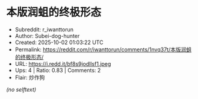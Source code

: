# 本版润蛆的终极形态

- Subreddit: r_iwanttorun
- Author: Subei-dog-hunter
- Created: 2025-10-02 01:03:22 UTC
- Permalink: https://reddit.com/r/iwanttorun/comments/1nvq37t/本版润蛆的终极形态/
- URL: https://i.redd.it/bf8s9jodllsf1.jpeg
- Ups: 4 | Ratio: 0.83 | Comments: 2
- Flair: 炒作狗

_(no selftext)_
